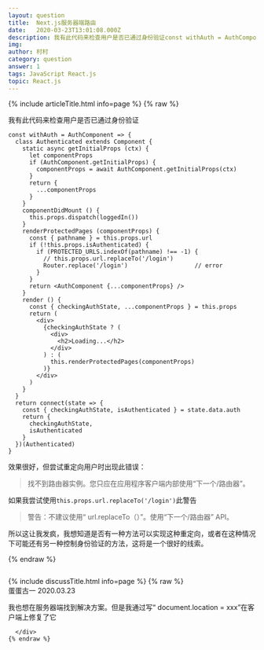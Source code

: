 ```yaml
---
layout: question
title:  Next.js服务器端路由
date:   2020-03-23T13:01:08.000Z
description: 我有此代码来检查用户是否已通过身份验证const withAuth = AuthComponent => {  class Authenticate...
img: 
author: 村村
category: question
answer: 1
tags: JavaScript React.js
topic: React.js
---
```

<div class="article-root">
  <div class="article">
    {% include articleTitle.html info=page %}
    {% raw %}
    <div class="article-content"><p><font style="vertical-align: inherit;"><font style="vertical-align: inherit;">我有此代码来检查用户是否已通过身份验证</font></font></p>

<pre><code>const withAuth = AuthComponent =&gt; {<font></font>
  class Authenticated extends Component {<font></font>
    static async getInitialProps (ctx) {<font></font>
      let componentProps<font></font>
      if (AuthComponent.getInitialProps) {<font></font>
        componentProps = await AuthComponent.getInitialProps(ctx)<font></font>
      }<font></font>
      return {<font></font>
        ...componentProps<font></font>
      }<font></font>
    }<font></font>
    componentDidMount () {<font></font>
      this.props.dispatch(loggedIn())<font></font>
    }<font></font>
    renderProtectedPages (componentProps) {<font></font>
      const { pathname } = this.props.url<font></font>
      if (!this.props.isAuthenticated) {<font></font>
        if (PROTECTED_URLS.indexOf(pathname) !== -1) {<font></font>
          // this.props.url.replaceTo('/login')<font></font>
          Router.replace('/login')                   // error<font></font>
        }<font></font>
      }<font></font>
      return &lt;AuthComponent {...componentProps} /&gt;<font></font>
    }<font></font>
    render () {<font></font>
      const { checkingAuthState, ...componentProps } = this.props<font></font>
      return (<font></font>
        &lt;div&gt;<font></font>
          {checkingAuthState ? (<font></font>
            &lt;div&gt;<font></font>
              &lt;h2&gt;Loading...&lt;/h2&gt;<font></font>
            &lt;/div&gt;<font></font>
          ) : (<font></font>
            this.renderProtectedPages(componentProps)<font></font>
          )}<font></font>
        &lt;/div&gt;<font></font>
      )<font></font>
    }<font></font>
  }<font></font>
  return connect(state =&gt; {<font></font>
    const { checkingAuthState, isAuthenticated } = state.data.auth<font></font>
    return {<font></font>
      checkingAuthState,<font></font>
      isAuthenticated<font></font>
    }<font></font>
  })(Authenticated)<font></font>
}<font></font>
</code></pre>

<p><font style="vertical-align: inherit;"><font style="vertical-align: inherit;">效果很好，但尝试重定向用户时出现此错误：</font></font></p>

<blockquote>
  <p><font style="vertical-align: inherit;"><font style="vertical-align: inherit;">找不到路由器实例。</font><font style="vertical-align: inherit;">您只应在应用程序客户端内部使用“下一个/路由器”。</font></font></p>
</blockquote>

<p><font style="vertical-align: inherit;"><font style="vertical-align: inherit;">如果我尝试使用</font></font><code>this.props.url.replaceTo('/login')</code><font style="vertical-align: inherit;"><font style="vertical-align: inherit;">此警告</font></font></p>

<blockquote>
  <p><font style="vertical-align: inherit;"><font style="vertical-align: inherit;">警告：不建议使用“ url.replaceTo（）”。</font><font style="vertical-align: inherit;">使用“下一个/路由器” API。</font></font></p>
</blockquote>

<p><font style="vertical-align: inherit;"><font style="vertical-align: inherit;">所以这让我发疯，我想知道是否有一种方法可以实现这种重定向，或者在这种情况下可能还有另一种控制身份验证的方法，这将是一个很好的线索。</font></font></p></div>
    {% endraw %}
  </div>
  <p style="height: 0;width:0;overflow: hidden;"> 第3034篇《Next.js服务器端路由》来自Winter(https://github.com/aiyld/aiyld.github.io)的站点</p>
  <div class="discuss-wrapper">
    {% include discussTitle.html info=page %}
    {% raw %}
    <div class="discuss-item">
        <div class="discuss-parent">
          <div class="discuss-meta">
            <span class="discuss-user">蛋蛋古一</span>
            <span class="discuss-time">2020.03.23</span>
          </div>
          <div class="discuss-comment"><p><font style="vertical-align: inherit;"><font style="vertical-align: inherit;">我也想在服务器端找到解决方案。</font><font style="vertical-align: inherit;">但是我通过写“ document.location = xxx”在客户端上修复了它</font></font></p></div>
        </div>
        
      </div>
    {% endraw %}
  </div>
<div>
